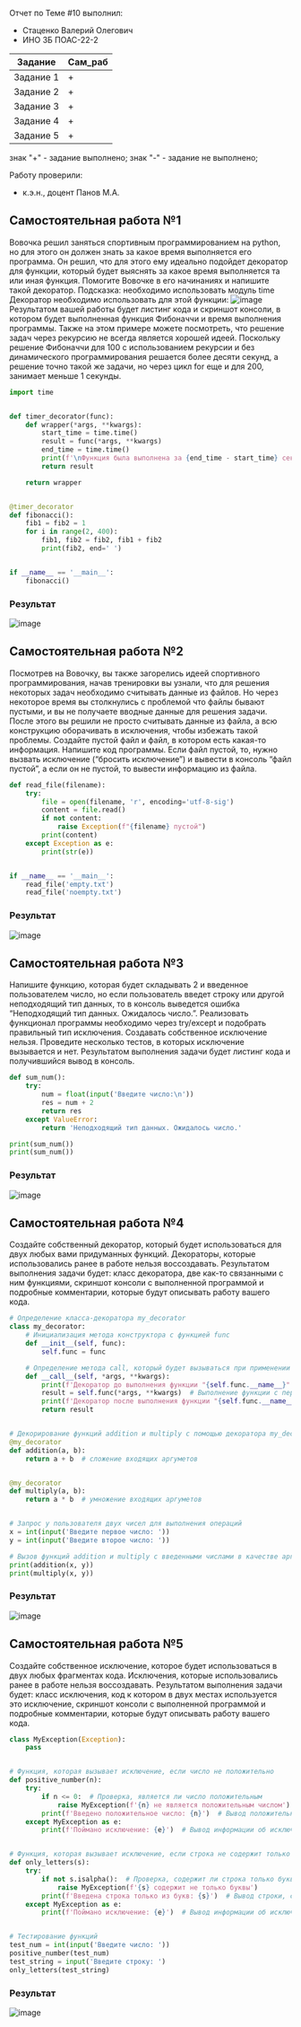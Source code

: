 Отчет по Теме #10 выполнил:
- Стаценко Валерий Олегович
- ИНО ЗБ ПОАС-22-2

| Задание | Сам_раб |
| ------ | ------ |
| Задание 1 | + |
| Задание 2 | + |
| Задание 3 | + |
| Задание 4 | + |
| Задание 5 | + |

знак "+" - задание выполнено; знак "-" - задание не выполнено;

Работу проверили:
- к.э.н., доцент Панов М.А.

## Самостоятельная работа №1
Вовочка решил заняться спортивным программированием на python, но
для этого он должен знать за какое время выполняется его программа.
Он решил, что для этого ему идеально подойдет декоратор для
функции, который будет выяснять за какое время выполняется та или
иная функция. Помогите Вовочке в его начинаниях и напишите такой
декоратор.
Подсказка: необходимо использовать модуль time
Декоратор необходимо использовать для этой функции:
![image](img/book.png)
Результатом вашей работы будет листинг кода и скриншот консоли, в
котором будет выполненная функция Фибоначчи и время выполнения
программы.
Также на этом примере можете посмотреть, что решение задач через
рекурсию не всегда является хорошей идеей. Поскольку решение
Фибоначчи для 100 с использованием рекурсии и без динамического
программирования решается более десяти секунд, а решение точно
такой же задачи, но через цикл for еще и для 200, занимает меньше 1
секунды.

```python
import time


def timer_decorator(func):
    def wrapper(*args, **kwargs):
        start_time = time.time()
        result = func(*args, **kwargs)
        end_time = time.time()
        print(f'\nФункция была выполнена за {end_time - start_time} сек.')
        return result

    return wrapper


@timer_decorator
def fibonacci():
    fib1 = fib2 = 1
    for i in range(2, 400):
        fib1, fib2 = fib2, fib1 + fib2
        print(fib2, end=' ')


if __name__ == '__main__':
    fibonacci()
```

### Результат

![image](img/11.png)
  
## Самостоятельная работа №2
Посмотрев на Вовочку, вы также загорелись идеей спортивного
программирования, начав тренировки вы узнали, что для решения
некоторых задач необходимо считывать данные из файлов. Но через
некоторое время вы столкнулись с проблемой что файлы бывают
пустыми, и вы не получаете вводные данные для решения задачи.
После этого вы решили не просто считывать данные из файла, а всю
конструкцию оборачивать в исключения, чтобы избежать такой
проблемы. Создайте пустой файл и файл, в котором есть какая-то
информация. Напишите код программы. Если файл пустой, то, нужно
вызвать исключение (“бросить исключение”) и вывести в консоль
“файл пустой”, а если он не пустой, то вывести информацию из файла.

```python
def read_file(filename):
    try:
        file = open(filename, 'r', encoding='utf-8-sig')
        content = file.read()
        if not content:
            raise Exception(f"{filename} пустой")
        print(content)
    except Exception as e:
        print(str(e))


if __name__ == '__main__':
    read_file('empty.txt')
    read_file('noempty.txt')
```

### Результат

![image](img/12.png)
  
## Самостоятельная работа №3
Напишите функцию, которая будет складывать 2 и введенное
пользователем число, но если пользователь введет строку или другой
неподходящий тип данных, то в консоль выведется ошибка
“Неподходящий тип данных. Ожидалось число.”. Реализовать
функционал программы необходимо через try/except и подобрать
правильный тип исключения. Создавать собственное исключение
нельзя. Проведите несколько тестов, в которых исключение вызывается
и нет. Результатом выполнения задачи будет листинг кода и
получившийся вывод в консоль.

```python
def sum_num():
    try:
        num = float(input('Введите число:\n'))
        res = num + 2
        return res
    except ValueError:
        return 'Неподходящий тип данных. Ожидалось число.'

print(sum_num())
print(sum_num())
```

  ### Результат

![image](img/13.png)
  
## Самостоятельная работа №4
Создайте собственный декоратор, который будет использоваться для
двух любых вами придуманных функций. Декораторы, которые
использовались ранее в работе нельзя воссоздавать. Результатом
выполнения задачи будет: класс декоратора, две как-то связанными с
ним функциями, скриншот консоли с выполненной программой и
подробные комментарии, которые будут описывать работу вашего
кода.
  
```python
# Определение класса-декоратора my_decorator
class my_decorator:
    # Инициализация метода конструктора с функцией func
    def __init__(self, func):
        self.func = func

    # Определение метода call, который будет вызываться при применении декоратора к функции
    def __call__(self, *args, **kwargs):
        print(f'Декоратор до выполнения функции "{self.func.__name__}"')  # Вывод сообщения перед выполнением функции
        result = self.func(*args, **kwargs)  # Выполнение функции с переданными аргументами
        print(f'Декоратор после выполнения функции "{self.func.__name__}"')  # Вывод сообщения после выполнения функции
        return result


# Декорирование функций addition и multiply с помощью декоратора my_decorator
@my_decorator
def addition(a, b):
    return a + b  # сложение входящих аргуметов


@my_decorator
def multiply(a, b):
    return a * b  # умножение входящих аргуметов


# Запрос у пользователя двух чисел для выполнения операций
x = int(input('Введите первое число: '))
y = int(input('Введите второе число: '))

# Вызов функций addition и multiply с введенными числами в качестве аргументов
print(addition(x, y))
print(multiply(x, y))
```

### Результат

![image](img/14.png)
  
## Самостоятельная работа №5
Создайте собственное исключение, которое будет использоваться в
двух любых фрагментах кода. Исключения, которые использовались
ранее в работе нельзя воссоздавать. Результатом выполнения задачи
будет: класс исключения, код к котором в двух местах используется это
исключение, скриншот консоли с выполненной программой и
подробные комментарии, которые будут описывать работу вашего
кода.
  
```python
class MyException(Exception):
    pass


# Функция, которая вызывает исключение, если число не положительно
def positive_number(n):
    try:
        if n <= 0:  # Проверка, является ли число положительным
            raise MyException(f'{n} не является положительным числом')
        print(f'Введено положительное число: {n}')  # Вывод положительного числа
    except MyException as e:
        print(f'Поймано исключение: {e}')  # Вывод информации об исключении


# Функция, которая вызывает исключение, если строка не содержит только цифры
def only_letters(s):
    try:
        if not s.isalpha():  # Проверка, содержит ли строка только буквы
            raise MyException(f'{s} содержит не только буквы')
        print(f'Введена строка только из букв: {s}')  # Вывод строки, состоящей только из букв
    except MyException as e:
        print(f'Поймано исключение: {e}')  # Вывод информации об исключении


# Тестирование функций
test_num = int(input('Введите число: '))
positive_number(test_num)
test_string = input('Введите строку: ')
only_letters(test_string)
```

### Результат

![image](img/15.png)


